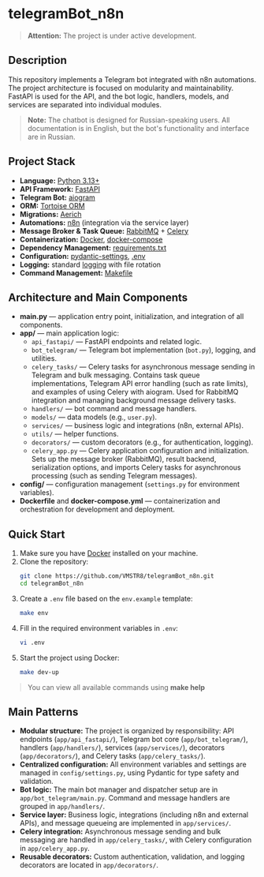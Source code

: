 # telegramBot_n8n

> **Attention:** The project is under active development.

## Description

This repository implements a Telegram bot integrated with n8n automations. The project architecture is focused on modularity and maintainability. FastAPI is used for the API, and the bot logic, handlers, models, and services are separated into individual modules.

> **Note:** The chatbot is designed for Russian-speaking users. All documentation is in English, but the bot's functionality and interface are in Russian.

## Project Stack
- **Language:** [Python 3.13+](https://www.python.org/)
- **API Framework:** [FastAPI](https://fastapi.tiangolo.com/)
- **Telegram Bot:** [aiogram](https://docs.aiogram.dev/)
- **ORM:** [Tortoise ORM](https://tortoise.github.io/toc.html)
- **Migrations:** [Aerich](https://tortoise.github.io/migration.html?h=aerich#)
- **Automations:** [n8n](https://n8n.io/) (integration via the service layer)
- **Message Broker & Task Queue:** [RabbitMQ](https://www.rabbitmq.com/) + [Celery](https://docs.celeryq.dev/en/stable/)
- **Containerization:** [Docker](https://www.docker.com/), [docker-compose](https://docs.docker.com/compose/)
- **Dependency Management:** [requirements.txt](https://pip.pypa.io/en/stable/user_guide/#requirements-files)
- **Configuration:** [pydantic-settings](https://docs.pydantic.dev/latest/integrations/pydantic_settings/), [.env](https://12factor.net/config)
- **Logging:** standard [logging](https://docs.python.org/3/library/logging.html) with file rotation
- **Command Management:** [Makefile](https://www.gnu.org/software/make/manual/make.html)

## Architecture and Main Components

- **main.py** — application entry point, initialization, and integration of all components.
- **app/** — main application logic:
    - `api_fastapi/` — FastAPI endpoints and related logic.
    - `bot_telegram/` — Telegram bot implementation (`bot.py`), logging, and utilities.
    - `celery_tasks/` — Celery tasks for asynchronous message sending in Telegram and bulk messaging. Contains task queue implementations, Telegram API error handling (such as rate limits), and examples of using Celery with aiogram. Used for RabbitMQ integration and managing background message delivery tasks.
    - `handlers/` — bot command and message handlers.
    - `models/` — data models (e.g., `user.py`).
    - `services/` — business logic and integrations (n8n, external APIs).
    - `utils/` — helper functions.
    - `decorators/` — custom decorators (e.g., for authentication, logging).
    - `celery_app.py` — Celery application configuration and initialization. Sets up the message broker (RabbitMQ), result backend, serialization options, and imports Celery tasks for asynchronous processing (such as sending Telegram messages).
- **config/** — configuration management (`settings.py` for environment variables).
- **Dockerfile** and **docker-compose.yml** — containerization and orchestration for development and deployment.
## Quick Start

1. Make sure you have [Docker](https://www.docker.com/get-started) installed on your machine.
2. Clone the repository:
    ```sh
    git clone https://github.com/VMSTR8/telegramBot_n8n.git
    cd telegramBot_n8n
    ```
3. Create a `.env` file based on the `env.example` template:
    ```sh
    make env
    ```
4. Fill in the required environment variables in `.env`:
    ```sh
    vi .env
    ```
5. Start the project using Docker:
    ```sh
    make dev-up
    ```

> You can view all available commands using **make help**

## Main Patterns

- **Modular structure:** The project is organized by responsibility: API endpoints (`app/api_fastapi/`), Telegram bot core (`app/bot_telegram/`), handlers (`app/handlers/`), services (`app/services/`), decorators (`app/decorators/`), and Celery tasks (`app/celery_tasks/`).
- **Centralized configuration:** All environment variables and settings are managed in `config/settings.py`, using Pydantic for type safety and validation.
- **Bot logic:** The main bot manager and dispatcher setup are in `app/bot_telegram/main.py`. Command and message handlers are grouped in `app/handlers/`.
- **Service layer:** Business logic, integrations (including n8n and external APIs), and message queueing are implemented in `app/services/`.
- **Celery integration:** Asynchronous message sending and bulk messaging are handled in `app/celery_tasks/`, with Celery configuration in `app/celery_app.py`.
- **Reusable decorators:** Custom authentication, validation, and logging decorators are located in `app/decorators/`.
